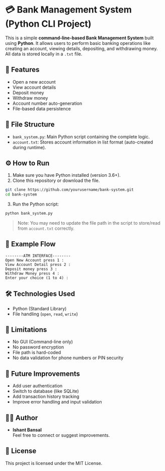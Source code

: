 
# 💳 Bank Management System (Python CLI Project)

This is a simple **command-line-based Bank Management System** built using **Python**. It allows users to perform basic banking operations like creating an account, viewing details, depositing, and withdrawing money. All data is stored locally in a `.txt` file.

## 🧾 Features

- Open a new account
- View account details
- Deposit money
- Withdraw money
- Account number auto-generation
- File-based data persistence

## 📁 File Structure

- `bank_system.py`: Main Python script containing the complete logic.
- `account.txt`: Stores account information in list format (auto-created during runtime).

## ⚙️ How to Run

1. Make sure you have Python installed (version 3.6+).
2. Clone this repository or download the file.

```bash
git clone https://github.com/yourusername/bank-system.git
cd bank-system
```

3. Run the Python script:

```bash
python bank_system.py
```

> Note: You may need to update the file path in the script to store/read from `account.txt` correctly.

## 📌 Example Flow

```text
--------ATM INTERFACE--------
Open New Account press 1 :
View Account Detail press 2 :
Deposit money press 3 :
Withdraw Money press 4 :
Enter your choice (1 to 4) :
```

## 🛠 Technologies Used

- Python (Standard Library)
- File handling (`open`, `read`, `write`)

## 📒 Limitations

- No GUI (Command-line only)
- No password encryption
- File path is hard-coded
- No data validation for phone numbers or PIN security

## 🚀 Future Improvements

- Add user authentication
- Switch to database (like SQLite)
- Add transaction history tracking
- Improve error handling and input validation

## 👨‍💻 Author

- **Ishant Bansal**  
Feel free to connect or suggest improvements.

## 📜 License

This project is licensed under the MIT License.
